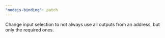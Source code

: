 ```yaml
---
"nodejs-binding": patch
---
```


Change input selection to not always use all outputs from an address, but only the required ones.

